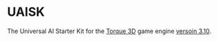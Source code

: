 # UAISK
The Universal AI Starter Kit for the <a href='https://github.com/GarageGames/Torque3D'>Torque 3D</a> game engine <a href='https://github.com/GarageGames/Torque3D/releases/tag/3.10version'>versoin 3.10</a>.
